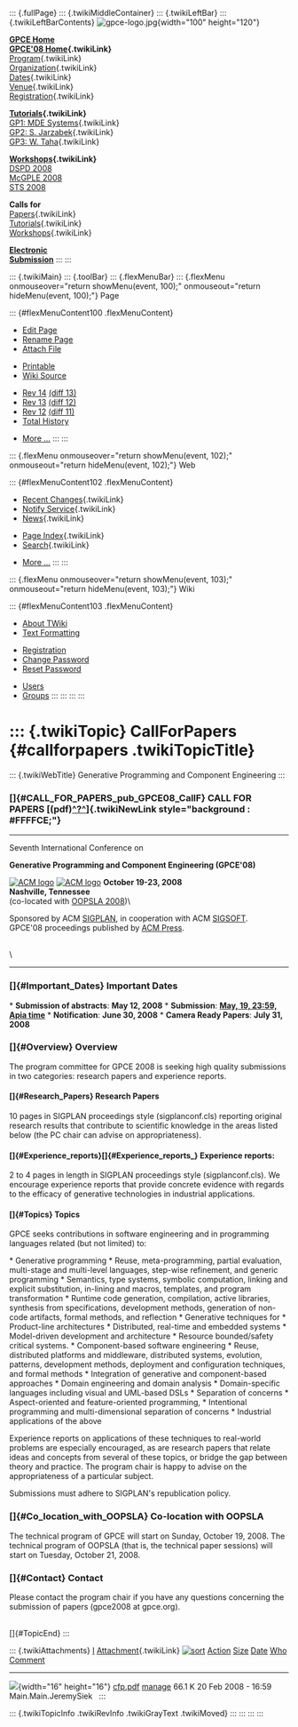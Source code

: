 ::: {.fullPage}
::: {.twikiMiddleContainer}
::: {.twikiLeftBar}
::: {.twikiLeftBarContents}
![gpce-logo.jpg](../pub/GPCE08/WebLeftBar/gpce-logo.jpg){width="100"
height="120"}

**[GPCE Home](http://www.gpce.org/)**\
**[GPCE\'08 Home](WebHome){.twikiLink}**\
[Program](ConferenceProgram){.twikiLink}\
[Organization](ConferenceOrganization){.twikiLink}\
[Dates](ImportantDates){.twikiLink}\
[Venue](ConferenceVenue){.twikiLink}\
[Registration](ConferenceRegistration){.twikiLink}

**[Tutorials](GpceTutorials){.twikiLink}**\
[GP1: MDE Systems](MdeTutorial){.twikiLink}\
[GP2: S. Jarzabek](PowerGenericsTutorial){.twikiLink}\
[GP3: W. Taha](MultiStageProgrammingTutorial){.twikiLink}

**[Workshops](GpceWorkshops){.twikiLink}**\
[DSPD 2008](http://www.labri.fr/perso/reveille/DSPD/2008/)\
[McGPLE
2008](http://www.infosun.fim.uni-passau.de/cl/staff/apel/McGPLE2008/index.html)\
[STS 2008](../Sts/STS08)

**Calls for**\
[Papers](CallForPapers){.twikiLink}\
[Tutorials](CallForTutorials){.twikiLink}\
[Workshops](CallForWorkshops){.twikiLink}

**[Electronic\
Submission](http://www.easychair.org/conferences/?conf=gpce2008)**
:::
:::

::: {.twikiMain}
::: {.toolBar}
::: {.flexMenuBar}
::: {.flexMenu onmouseover="return showMenu(event, 100);" onmouseout="return hideMenu(event, 100);"}
Page

::: {#flexMenuContent100 .flexMenuContent}
-   [Edit
    Page](http://www.program-transformation.org/edit/GPCE08/CallForPapers?t=1536827524)
-   [Rename
    Page](http://www.program-transformation.org/rename/GPCE08/CallForPapers)
-   [Attach
    File](http://www.program-transformation.org/attach/GPCE08/CallForPapers)

<!-- -->

-   [Printable](http://www.program-transformation.org/view/GPCE08/CallForPapers?skin=print.pattern)
-   [Wiki
    Source](http://www.program-transformation.org/view/GPCE08/CallForPapers?skin=text&raw=on&contenttype=text/plain)

<!-- -->

-   [Rev
    14](http://www.program-transformation.org/view/GPCE08/CallForPapers?rev=1.14)
    [(diff 13)](http://www.program-transformation.org/rdiff/GPCE08/CallForPapers?rev1=1.14&rev2=1.13)
-   [Rev
    13](http://www.program-transformation.org/view/GPCE08/CallForPapers?rev=1.13)
    [(diff 12)](http://www.program-transformation.org/rdiff/GPCE08/CallForPapers?rev1=1.13&rev2=1.12)
-   [Rev
    12](http://www.program-transformation.org/view/GPCE08/CallForPapers?rev=1.12)
    [(diff 11)](http://www.program-transformation.org/rdiff/GPCE08/CallForPapers?rev1=1.12&rev2=1.11)
-   [Total
    History](http://www.program-transformation.org/rdiff/GPCE08/CallForPapers)

<!-- -->

-   [More
    \...](http://www.program-transformation.org/oops/GPCE08/CallForPapers?template=oopsmore&param1=1.14&param2=1.14)
:::
:::

::: {.flexMenu onmouseover="return showMenu(event, 102);" onmouseout="return hideMenu(event, 102);"}
Web

::: {#flexMenuContent102 .flexMenuContent}
-   [Recent Changes](WebChanges){.twikiLink}
-   [Notify Service](WebNotify){.twikiLink}
-   [News](WebNews){.twikiLink}

<!-- -->

-   [Page Index](WebIndex){.twikiLink}
-   [Search](WebSearch){.twikiLink}

<!-- -->

-   [More
    \...](http://www.program-transformation.org/oops/GPCE08/CallForPapers?template=oopsmore&param1=1.14&param2=1.14)
:::
:::

::: {.flexMenu onmouseover="return showMenu(event, 103);" onmouseout="return hideMenu(event, 103);"}
Wiki

::: {#flexMenuContent103 .flexMenuContent}
-   [About
    TWiki](http://www.program-transformation.org/view/TWiki/WebHome)
-   [Text
    Formatting](http://www.program-transformation.org/view/TWiki/TextFormattingRules)

<!-- -->

-   [Registration](http://www.program-transformation.org/view/TWiki/TWikiRegistration)
-   [Change
    Password](http://www.program-transformation.org/view/TWiki/ChangePassword)
-   [Reset
    Password](http://www.program-transformation.org/view/TWiki/ResetPassword)

<!-- -->

-   [Users](http://www.program-transformation.org/view/Main/TWikiUsers)
-   [Groups](http://www.program-transformation.org/view/Main/TWikiGroups)
:::
:::
:::
:::

::: {.twikiTopic}
CallForPapers {#callforpapers .twikiTopicTitle}
=============

::: {.twikiWebTitle}
Generative Programming and Component Engineering
:::

### []{#CALL_FOR_PAPERS_pub_GPCE08_CallF} CALL FOR PAPERS [(pdf)[^?^](http://www.program-transformation.org/edit/GPCE08/PubGPCE08CallForPaperscfppdf?topicparent=GPCE08.CallForPapers)]{.twikiNewLink style="background : #FFFFCE;"}

------------------------------------------------------------------------

Seventh International Conference on

**Generative Programming and Component Engineering (GPCE\'08)**

[![ACM
logo](../pub/GPCE08/ConferenceHeader/acm_logo.jpg)](http://www.acm.org/)
[![ACM
logo](../pub/GPCE08/ConferenceHeader/acm_logo.jpg)](http://www.acm.org/)
**October 19-23, 2008**\
**Nashville, Tennessee**\
(co-located with [OOPSLA 2008](http://www.oopsla.org/oopsla2008/))\

Sponsored by ACM [SIGPLAN](http://www.acm.org/sigplan/), in cooperation
with ACM [SIGSOFT](http://www.acm.org/sigsoft/).\
GPCE\'08 proceedings published by [ACM Press](http://www.acm.org/pubs/).

\
\

------------------------------------------------------------------------

### []{#Important_Dates} Important Dates

\* **Submission of abstracts**: **May 12, 2008** \* **Submission**:
**[May, 19, 23:59, Apia
time](http://www.timeanddate.com/worldclock/fixedtime.html?month=5&day=19&year=2008&hour=23&min=59&sec=0&p1=282)**
\* **Notification**: **June 30, 2008** \* **Camera Ready Papers**:
**July 31, 2008**

### []{#Overview} Overview

The program committee for GPCE 2008 is seeking high quality submissions
in two categories: research papers and experience reports.

#### []{#Research_Papers} Research Papers

10 pages in SIGPLAN proceedings style (sigplanconf.cls) reporting
original research results that contribute to scientific knowledge in the
areas listed below (the PC chair can advise on appropriateness).

#### []{#Experience_reports}[]{#Experience_reports_} Experience reports:

2 to 4 pages in length in SIGPLAN proceedings style (sigplanconf.cls).
We encourage experience reports that provide concrete evidence with
regards to the efficacy of generative technologies in industrial
applications.

#### []{#Topics} Topics

GPCE seeks contributions in software engineering and in programming
languages related (but not limited) to:

\* Generative programming \* Reuse, meta-programming, partial
evaluation, multi-stage and multi-level languages, step-wise refinement,
and generic programming \* Semantics, type systems, symbolic
computation, linking and explicit substitution, in-lining and macros,
templates, and program transformation \* Runtime code generation,
compilation, active libraries, synthesis from specifications,
development methods, generation of non-code artifacts, formal methods,
and reflection \* Generative techniques for \* Product-line
architectures \* Distributed, real-time and embedded systems \*
Model-driven development and architecture \* Resource bounded/safety
critical systems. \* Component-based software engineering \* Reuse,
distributed platforms and middleware, distributed systems, evolution,
patterns, development methods, deployment and configuration techniques,
and formal methods \* Integration of generative and component-based
approaches \* Domain engineering and domain analysis \* Domain-specific
languages including visual and UML-based DSLs \* Separation of concerns
\* Aspect-oriented and feature-oriented programming, \* Intentional
programming and multi-dimensional separation of concerns \* Industrial
applications of the above

Experience reports on applications of these techniques to real-world
problems are especially encouraged, as are research papers that relate
ideas and concepts from several of these topics, or bridge the gap
between theory and practice. The program chair is happy to advise on the
appropriateness of a particular subject.

Submissions must adhere to SIGPLAN\'s republication policy.

### []{#Co_location_with_OOPSLA} Co-location with OOPSLA

The technical program of GPCE will start on Sunday, October 19, 2008.
The technical program of OOPSLA (that is, the technical paper sessions)
will start on Tuesday, October 21, 2008.

### []{#Contact} Contact

Please contact the program chair if you have any questions concerning
the submission of papers (gpce2008 at gpce.org).

\
[]{#TopicEnd}
:::

::: {.twikiAttachments}
  [I](CallForPapers@sortcol=0&table=1&up=0#sorted_table "Sort by this column")   [Attachment](../TWiki/FileAttachment){.twikiLink} [![sort](../pub/TWiki/TablePlugin/diamond.gif)](CallForPapers@sortcol=1&table=1&up=0#sorted_table "Sort by this column")   [Action](CallForPapers@sortcol=2&table=1&up=0#sorted_table "Sort by this column")                                                                                [Size](CallForPapers@sortcol=3&table=1&up=0#sorted_table "Sort by this column") [Date](CallForPapers@sortcol=4&table=1&up=0#sorted_table "Sort by this column")   [Who](CallForPapers@sortcol=5&table=1&up=0#sorted_table "Sort by this column")   [Comment](CallForPapers@sortcol=6&table=1&up=0#sorted_table "Sort by this column")
  ------------------------------------------------------------------------------ ---------------------------------------------------------------------------------------------------------------------------------------------------------------------------- -------------------------------------------------------------------------------------------------------------------------------------------------------------- --------------------------------------------------------------------------------- --------------------------------------------------------------------------------- -------------------------------------------------------------------------------- ------------------------------------------------------------------------------------
  ![](../pub/icn/pdf.gif){width="16" height="16"}                                [cfp.pdf](../pub/GPCE08/CallForPapers/cfp.pdf)                                                                                                                               [manage](http://www.program-transformation.org/attach/GPCE08/CallForPapers?filename=cfp.pdf&revInfo=1 "change, update, previous revisions, move, delete...")                                                                              66.1 K 20 Feb 2008 - 16:59                                                               Main.Main.JeremySiek                                                              
:::

::: {.twikiTopicInfo .twikiRevInfo .twikiGrayText .twikiMoved}
:::
:::
:::
:::
